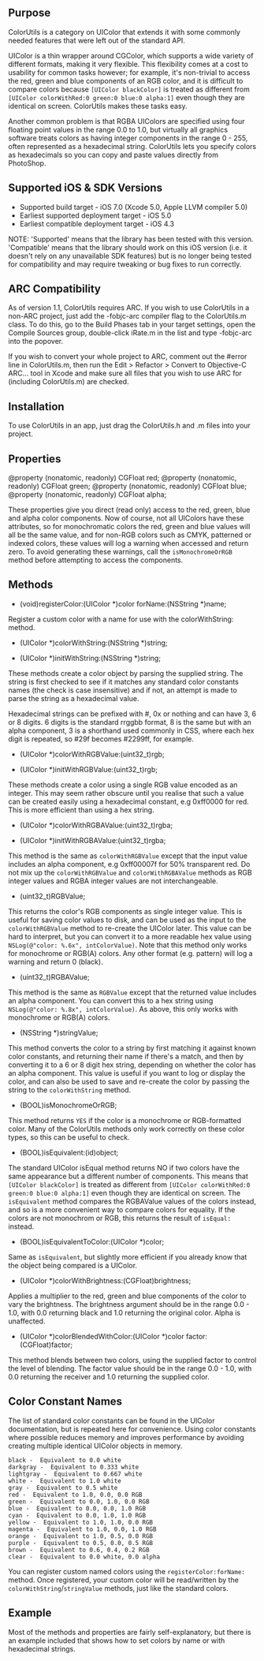 Purpose
--------------

ColorUtils is a category on UIColor that extends it with some commonly needed features that were left out of the standard API.

UIColor is a thin wrapper around CGColor, which supports a wide variety of different formats, making it very flexible. This flexibility comes at a cost to usability for common tasks however; for example, it's non-trivial to access the red, green and blue components of an RGB color, and it is difficult to compare colors because `[UIColor blackColor]` is treated as different from `[UIColor colorWithRed:0 green:0 blue:0 alpha:1]` even though they are identical on screen. ColorUtils makes these tasks easy.

Another common problem is that RGBA UIColors are specified using four floating point values in the range 0.0 to 1.0, but virtually all graphics software treats colors as having integer components in the range 0 - 255, often represented as a hexadecimal string. ColorUtils lets you specify colors as hexadecimals so you can copy and paste values directly from PhotoShop.


Supported iOS & SDK Versions
-----------------------------

* Supported build target - iOS 7.0 (Xcode 5.0, Apple LLVM compiler 5.0)
* Earliest supported deployment target - iOS 5.0
* Earliest compatible deployment target - iOS 4.3

NOTE: 'Supported' means that the library has been tested with this version. 'Compatible' means that the library should work on this iOS version (i.e. it doesn't rely on any unavailable SDK features) but is no longer being tested for compatibility and may require tweaking or bug fixes to run correctly.


ARC Compatibility
------------------

As of version 1.1, ColorUtils requires ARC. If you wish to use ColorUtils in a non-ARC project, just add the -fobjc-arc compiler flag to the ColorUtils.m class. To do this, go to the Build Phases tab in your target settings, open the Compile Sources group, double-click iRate.m in the list and type -fobjc-arc into the popover.

If you wish to convert your whole project to ARC, comment out the #error line in ColorUtils.m, then run the Edit > Refactor > Convert to Objective-C ARC... tool in Xcode and make sure all files that you wish to use ARC for (including ColorUtils.m) are checked.


Installation
--------------

To use ColorUtils in an app, just drag the ColorUtils.h and .m files into your project.


Properties
------------

@property (nonatomic, readonly) CGFloat red;
@property (nonatomic, readonly) CGFloat green;
@property (nonatomic, readonly) CGFloat blue;
@property (nonatomic, readonly) CGFloat alpha;

These properties give you direct (read only) access to the red, green, blue and alpha color components. Now of course, not all UIColors have these attributes, so for monochromatic colors the red, green and blue values will all be the same value, and for non-RGB colors such as CMYK, patterned or indexed colors, these values will log a warning when accessed and return zero. To avoid generating these warnings, call the `isMonochromeOrRGB` method before attempting to access the components.


Methods
------------

+ (void)registerColor:(UIColor *)color forName:(NSString *)name;

Register a custom color with a name for use with the colorWithString: method.

+ (UIColor *)colorWithString:(NSString *)string;
- (UIColor *)initWithString:(NSString *)string;

These methods create a color object by parsing the supplied string. The string is first checked to see if it matches any standard color constants names (the check is case insensitive) and if not, an attempt is made to parse the string as a hexadecimal value.

Hexadecimal strings can be prefixed with #, 0x or nothing and can have 3, 6 or 8 digits. 6 digits is the standard rrggbb format, 8 is the same but with an alpha component, 3 is a shorthand used commonly in CSS, where each hex digit is repeated, so #29f becomes #2299ff, for example.

+ (UIColor *)colorWithRGBValue:(uint32_t)rgb;
- (UIColor *)initWithRGBValue:(uint32_t)rgb;

These methods create a color using a single RGB value encoded as an integer. This may seem rather obscure until you realise that such a value can be created easily using a hexadecimal constant, e.g 0xff0000 for red. This is more efficient than using a hex string.

+ (UIColor *)colorWithRGBAValue:(uint32_t)rgba;
- (UIColor *)initWithRGBAValue:(uint32_t)rgba;

This method is the same as `colorWithRGBValue` except that the input value includes an alpha component, e.g 0xff00007f for 50% transparent red. Do not mix up the `colorWithRGBValue` and `colorWithRGBAValue` methods as RGB integer values and RGBA integer values are not interchangeable.

- (uint32_t)RGBValue;

This returns the color's RGB components as single integer value. This is useful for saving color values to disk, and can be used as the input to the `colorWithRGBValue` method to re-create the UIColor later. This value can be hard to interpret, but you can convert it to a more readable hex value using `NSLog(@"color: %.6x", intColorValue)`. Note that this method only works for monochrome or RGB(A) colors. Any other format (e.g. pattern) will log a warning and return 0 (black).

- (uint32_t)RGBAValue;

This method is the same as `RGBValue` except that the returned value includes an alpha component. You can convert this to a hex string using `NSLog(@"color: %.8x", intColorValue)`. As above, this only works with monochrome or RGB(A) colors.

- (NSString *)stringValue;

This method converts the color to a string by first matching it against known color constants, and returning their name if there's a match, and then by converting it to a 6 or 8 digit hex string, depending on whether the color has an alpha component. This value is useful if you want to log or display the color, and can also be used to save and re-create the color by passing the string to the `colorWithString` method.

- (BOOL)isMonochromeOrRGB;

This method returns `YES` if the color is a monochrome or RGB-formatted color. Many of the ColorUtils methods only work correctly on these color types, so this can be useful to check.

- (BOOL)isEquivalent:(id)object;

The standard UIColor isEqual method returns NO if two colors have the same appearance but a different number of components. This means that `[UIColor blackColor]` is treated as different from `[UIColor colorWithRed:0 green:0 blue:0 alpha:1]` even though they are identical on screen. The `isEquivalent` method compares the RGBAValue values of the colors instead, and so is a more convenient way to compare colors for equality. If the colors are not monochrom or RGB, this returns the result of `isEqual:` instead.

- (BOOL)isEquivalentToColor:(UIColor *)color;

Same as `isEquivalent`, but slightly more efficient if you already know that the object being compared is a UIColor.

- (UIColor *)colorWithBrightness:(CGFloat)brightness;

Applies a multiplier to the red, green and blue components of the color to vary the brightness. The brightness argument should be in the range 0.0 - 1.0, with 0.0 returning black and 1.0 returning the original color. Alpha is unaffected.

- (UIColor *)colorBlendedWithColor:(UIColor *)color factor:(CGFloat)factor;

This method blends between two colors, using the supplied factor to control the level of blending. The factor value should be in the range 0.0 - 1.0, with 0.0 returning the receiver and 1.0 returning the supplied color.


Color Constant Names
---------------------

The list of standard color constants can be found in the UIColor documentation, but is repeated here for convenience. Using color constants where possible reduces memory and improves performance by avoiding creating multiple identical UIColor objects in memory.

	black -  Equivalent to 0.0 white
	darkgray -  Equivalent to 0.333 white
	lightgray -  Equivalent to 0.667 white
	white -  Equivalent to 1.0 white
	gray -  Equivalent to 0.5 white
	red -  Equivalent to 1.0, 0.0, 0.0 RGB
	green -  Equivalent to 0.0, 1.0, 0.0 RGB
	blue -  Equivalent to 0.0, 0.0, 1.0 RGB
	cyan -  Equivalent to 0.0, 1.0, 1.0 RGB
	yellow -  Equivalent to 1.0, 1.0, 0.0 RGB
	magenta -  Equivalent to 1.0, 0.0, 1.0 RGB
	orange -  Equivalent to 1.0, 0.5, 0.0 RGB
	purple -  Equivalent to 0.5, 0.0, 0.5 RGB
	brown -  Equivalent to 0.6, 0.4, 0.2 RGB
	clear -  Equivalent to 0.0 white, 0.0 alpha
	
You can register custom named colors using the `registerColor:forName:` method. Once registered, your custom color will be read/written by the `colorWithString`/`stringValue` methods, just like the standard colors.
	

Example
--------

Most of the methods and properties are fairly self-explanatory, but there is an example included that shows how to set colors by name or with hexadecimal strings.